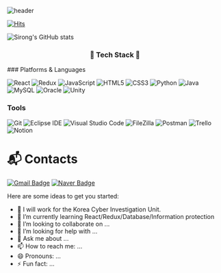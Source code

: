 

<!-- # YouSirong 😉 -->
![header](https://capsule-render.vercel.app/api?type=soft&color=auto&height=150&section=header&text=YouSirong😉&fontSize=70&animation=twinkling)


[![Hits](https://hits.seeyoufarm.com/api/count/incr/badge.svg?url=https%3A%2F%2Fgithub.com%2Fyousirong&count_bg=%2300FCF7&title_bg=%23555555&icon=&icon_color=%23E7E7E7&title=hits&edge_flat=false)](https://hits.seeyoufarm.com)

![Sirong's GitHub stats](https://github-readme-stats.vercel.app/api?username=yousirong&show_icons=true&theme=radical)


<h3 align="center">💪 Tech Stack 💪</h3>
### Platforms & Languages

![React](https://img.shields.io/badge/React-61DAFB.svg?&style=for-the-badge&logo=React&logoColor=white)
![Redux](https://img.shields.io/badge/Redux-764ABC.svg?&style=for-the-badge&logo=Redux&logoColor=white)
![JavaScript](https://img.shields.io/badge/JavaScript-F7DF1E.svg?&style=for-the-badge&logo=JavaScript&logoColor=white)
![HTML5](https://img.shields.io/badge/HTML5-E34F26.svg?&style=for-the-badge&logo=HTML5&logoColor=white)
![CSS3](https://img.shields.io/badge/CSS3-1572B6.svg?&style=for-the-badge&logo=CSS3&logoColor=white)
![Python](https://img.shields.io/badge/Python-3776AB.svg?&style=for-the-badge&logo=Python&logoColor=white)
![Java](https://img.shields.io/badge/Java-007396.svg?&style=for-the-badge&logo=Java&logoColor=white)
![MySQL](https://img.shields.io/badge/MySQL-4479A1.svg?&style=for-the-badge&logo=MySQL&logoColor=white)
![Oracle](https://img.shields.io/badge/Oracle-F80000.svg?&style=for-the-badge&logo=Oracle&logoColor=white)
![Unity](https://img.shields.io/badge/Unity-FFFFFF.svg?&style=for-the-badge&logo=Unity&logoColor=black)


### Tools
![Git](https://img.shields.io/badge/Git-F05032.svg?&style=for-the-badge&logo=Git&logoColor=white)
![Eclipse IDE](https://img.shields.io/badge/Eclipse%20IDE-2C2255.svg?&style=for-the-badge&logo=Eclipse%20IDE&logoColor=white)
![Visual Studio Code](https://img.shields.io/badge/Visual%20Studio%20Code-007ACC.svg?&style=for-the-badge&logo=Visual%20Studio%20Code&logoColor=white)
![FileZilla](https://img.shields.io/badge/FileZilla-BF0000.svg?&style=for-the-badge&logo=FileZilla&logoColor=white)
![Postman](https://img.shields.io/badge/Postman-FF6C37.svg?&style=for-the-badge&logo=Postman&logoColor=white)
![Trello](https://img.shields.io/badge/Trello-0052CC.svg?&style=for-the-badge&logo=Trello&logoColor=white)
![Notion](https://img.shields.io/badge/Notion-000000.svg?&style=for-the-badge&logo=Notion&logoColor=white)
 
# :mailbox_with_mail: Contacts
<!-- [![Tech Blog Badge](http://img.shields.io/badge/-Tech%20blog-black?style=flat-square&logo=github&link=https://soo-vely-dev.tistory.com/)](https://soo-vely-dev.tistory.com/) -->
[![Gmail Badge](https://img.shields.io/badge/Gmail-d14836?style=flat-square&logo=Gmail&logoColor=white&link=mailto:diziyong1523@gmail.com)](mailto:diziyong1523@gmail.com)
[![Naver Badge](https://img.shields.io/badge/Naver-03C75A?style=flat-square&logo=Naver&logoColor=white&link=mailto:diziyong@naver.com)](mailto:diziyong@naver.com)


Here are some ideas to get you started:

- 🔭 I will work for the Korea Cyber Investigation Unit.
- 🌱 I’m currently learning React/Redux/Database/Information protection
- 👯 I’m looking to collaborate on ...
- 🤔 I’m looking for help with ...
- 💬 Ask me about ...
- 📫 How to reach me: ...
- 😄 Pronouns: ...
- ⚡ Fun fact: ...
